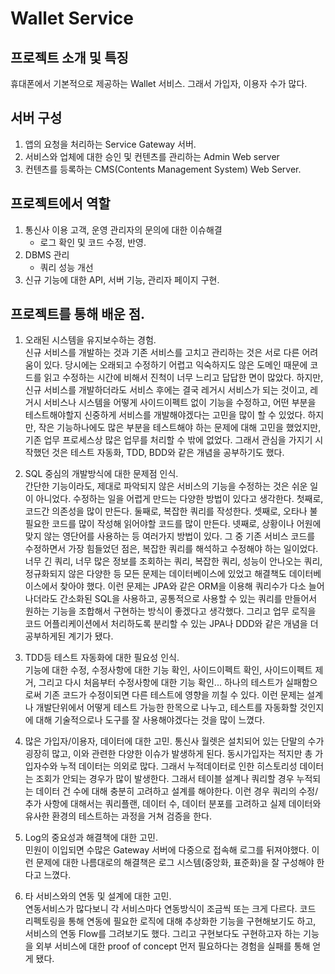 # Wallet Service

## 프로젝트 소개 및 특징
휴대폰에서 기본적으로 제공하는 Wallet 서비스. 그래서 가입자, 이용자 수가 많다.

## 서버 구성
1. 앱의 요청을 처리하는 Service Gateway 서버.
2. 서비스와 업체에 대한 승인 및 컨텐츠를 관리하는 Admin Web server
3. 컨텐츠를 등록하는 CMS(Contents Management System) Web Server.

## 프로젝트에서 역할
1. 통신사 이용 고객, 운영 관리자의 문의에 대한 이슈해결
    - 로그 확인 및 코드 수정, 반영.  
2. DBMS 관리  
    - 쿼리 성능 개선  
3. 신규 기능에 대한 API, 서버 기능, 관리자 페이지 구현.  

## 프로젝트를 통해 배운 점.  
1. 오래된 시스템을 유지보수하는 경험.  
 신규 서비스를 개발하는 것과 기존 서비스를 고치고 관리하는 것은 서로 다른 어려움이 있다. 당시에는 오래되고 수정하기 어렵고 익숙하지도 않은 도메인 때문에 코드를 읽고 수정하는 시간에 비해서 진척이 너무 느리고 답답한 면이 많았다. 하지만, 신규 서비스를 개발하더라도 서비스 후에는 결국 레거시 서비스가 되는 것이고, 레거시 서비스나 시스템을 어떻게 사이드이펙트 없이 기능을 수정하고, 어떤 부분을 테스트해야할지 신중하게 서비스를 개발해야겠다는 고민을 많이 할 수 있었다.
 하지만, 작은 기능하나에도 많은 부분을 테스트해야 하는 문제에 대해 고민을 했었지만, 기존 업무 프로세스상 많은 업무를 처리할 수 밖에 없었다. 그래서 관심을 가지기 시작했던 것은 테스트 자동화, TDD, BDD와 같은 개념을 공부하기도 했다.

2. SQL 중심의 개발방식에 대한 문제점 인식.  
 간단한 기능이라도, 제대로 파악되지 않은 서비스의 기능을 수정하는 것은 쉬운 일이 아니었다. 수정하는 일을 어렵게 만드는 다양한 방법이 있다고 생각한다.
 첫째로, 코드간 의존성을 많이 만든다. 둘째로, 복잡한 쿼리를 작성한다. 셋째로, 오타나 불필요한 코드를 많이 작성해 읽어야할 코드를 많이 만든다. 넷째로, 상황이나 어원에 맞지 않는 영단어를 사용하는 등 여러가지 방법이 있다.
 그 중 기존 서비스 코드를 수정하면서 가장 힘들었던 점은, 복잡한 쿼리를 해석하고 수정해야 하는 일이었다. 너무 긴 쿼리, 너무 많은 정보를 조회하는 쿼리, 복잡한 쿼리, 성능이 안나오는 쿼리, 정규화되지 않은 다양한 등 모든 문제는 데이터베이스에 있었고 해결책도 데이터베이스에서 찾아야 했다.
 이런 문제는 JPA와 같은 ORM을 이용해 쿼리수가 다소 늘어나더라도 간소화된 SQL을 사용하고, 공통적으로 사용할 수 있는 쿼리를 만들어서 원하는 기능을 조합해서 구현하는 방식이 좋겠다고 생각했다. 그리고 업무 로직을 코드 어플리케이션에서 처리하도록 분리할 수 있는 JPA나 DDD와 같은 개념을 더 공부하게된 계기가 됐다.

3. TDD등 테스트 자동화에 대한 필요성 인식.  
 기능에 대한 수정, 수정사항에 대한 기능 확인, 사이드이펙트 확인, 사이드이펙트 제거, 그리고 다시 처음부터 수정사항에 대한 기능 확인... 하나의 테스트가 실패함으로써 기존 코드가 수정이되면 다른 테스트에 영향을 끼칠 수 있다. 이런 문제는 설계나 개발단위에서 어떻게 테스트 가능한 한목으로 나누고, 테스트를 자동화할 것인지에 대해 기술적으로나 도구를 잘 사용해야겠다는 것을 많이 느꼈다.

4. 많은 가입자/이용자, 데이터에 대한 고민.
 통신사 월렛은 설치되어 있는 단말의 수가 굉장히 많고, 이와 관련한 다양한 이슈가 발생하게 된다. 동시가입자는 적지만 총 가입자수와 누적 데이터는 의외로 많다. 그래서 누적데이터로 인한 히스토리성 데이터는 조회가 안되는 경우가 많이 발생한다. 그래서 테이블 설계나 쿼리할 경우 누적되는 데이터 건 수에 대해 충분히 고려하고 설계를 해야한다. 이런 경우 쿼리의 수정/추가 사항에 대해서는 쿼리플랜, 데이터 수, 데이터 분포를 고려하고 실제 데이터와 유사한 환경의 테스트하는 과정을 거쳐 검증을 한다.

5. Log의 중요성과 해결책에 대한 고민.  
 민원이 이입되면 수많은 Gateway 서버에 다중으로 접속해 로그를 뒤져야했다. 이런 문제에 대한 나름대로의 해결책은 로그 시스템(중앙화, 표준화)을 잘 구성해야 한다고 느꼈다.

6. 타 서비스와의 연동 및 설계에 대한 고민.  
 연동서비스가 많다보니 각 서비스마다 연동방식이 조금씩 또는 크게 다르다. 코드 리펙토링을 통해 연동에 필요한 로직에 대해 추상화한 기능을 구현해보기도 하고, 서비스의 연동 Flow를 그려보기도 했다. 그리고 구현보다도 구현하고자 하는 기능을 외부 서비스에 대한 proof of concept 먼저 필요하다는 경험을 실패를 통해 얻게 됐다.
